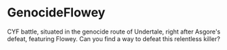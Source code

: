 # GenocideFlowey
 CYF battle, situated in the genocide route of Undertale, right after Asgore's defeat, featuring Flowey. Can you find a way to defeat this relentless killer?

